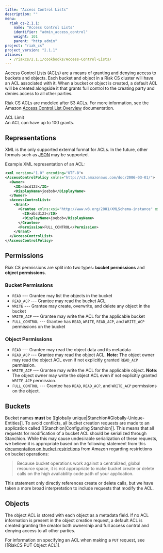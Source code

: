 ```yaml
---
title: "Access Control Lists"
description: ""
menu:
  riak_cs-2.1.1:
    name: "Access Control Lists"
    identifier: "admin_access_control"
    weight: 101
    parent: "http_admin"
project: "riak_cs"
project_version: "2.1.1"
aliases:
  - /riakcs/2.1.1/cookbooks/Access-Control-Lists/
---
```


Access Control Lists (ACLs) are a means of granting and denying access
to buckets and objects. Each bucket and object in a Riak CS cluster will
have an ACL associated with it. When a bucket or object is created, a
default ACL will be created alongside it that grants full control to the
creating party and denies access to all other parties.

Riak CS ACLs are modeled after S3 ACLs. For more information, see the
Amazon [Access Control List
Overview](http://docs.amazonwebservices.com/AmazonS3/latest/dev/ACLOverview.html)
documentation.

<div class="note">
<div class="title">ACL Limit</div>
An ACL can have up to 100 grants.
</div>

## Representations

XML is the only supported external format for ACLs. In the future, other
formats such as [JSON](http://www.json.org) may be supported.

Example XML representation of an ACL:

```xml
<xml version="1.0" encoding="UTF-8">
<AccessControlPolicy xmlns="http://s3.amazonaws.com/doc/2006-03-01/">
  <Owner>
    <ID>abcd123</ID>
    <DisplayName>joebob</DisplayName>
  </Owner>
  <AccessControlList>
    <Grant>
      <Grantee xmlns:xsi="http://www.w3.org/2001/XMLSchema-instance" xsi:type="Canonical User">
        <ID>abcd123</ID>
        <DisplayName>joebob</DisplayName>
      </Grantee>
      <Permission>FULL_CONTROL</Permission>
    </Grant>
  </AccessControlList>
</AccessControlPolicy>
```

## Permissions

Riak CS permissions are split into two types: **bucket permissions** and
**object permissions**.

### Bucket Permissions

* `READ` --- Grantee may list the objects in the bucket
* `READ_ACP` --- Grantee may read the bucket ACL
* `WRITE` --- Grantee may create, overwrite, and delete any object in
  the bucket
* `WRITE_ACP` --- Grantee may write the ACL for the applicable bucket
* `FULL_CONTROL` --- Grantee has `READ`, `WRITE`, `READ_ACP`, and
  `WRITE_ACP` permissions on the bucket

### Object Permissions

* `READ` --- Grantee may read the object data and its metadata
* `READ_ACP` --- Grantee may read the object ACL. **Note:** The object
  owner may read the object ACL even if not explicitly granted
  `READ_ACP` permission.
* `WRITE_ACP` --- Grantee may write the ACL for the applicable object.
  **Note:** The object owner may write the object ACL even if not
  explicitly granted `WRITE_ACP` permission.
* `FULL_CONTROL` --- Grantee has `READ`, `READ_ACP`, and `WRITE_ACP`
  permissions on the object.

## Buckets

Bucket names **must** be [[globally
unique|Stanchion#Globally-Unique-Entities]]. To avoid conflicts, all
bucket creation requests are made to an application called
[[Stanchion|Configuring Stanchion]]. This means that all requests for
modification of a bucket ACL should be serialized through Stanchion.
While this may cause undesirable serialization of these requests, we
believe it is appropriate based on the following statement from this
[documentation on bucket
restrictions](http://docs.amazonwebservices.com/AmazonS3/latest/dev/BucketRestrictions.html)
from Amazon regarding restrictions on bucket operations:

> Because bucket operations work against a centralized, global
resource space, it is not appropriate to make bucket create or delete
calls on the high availability code path of your
application.

This statement only directly references create or delete calls, but we
have taken a more broad interpretation to include requests that modify
the ACL.

## Objects

The object ACL is stored with each object as a metadata field. If no ACL
information is present in the object creation request, a default ACL is
created granting the creator both ownership and full access control and
denying access to all other parties.

For information on specifying an ACL when making a `PUT` request, see
[[RiakCS PUT Object ACL]].
